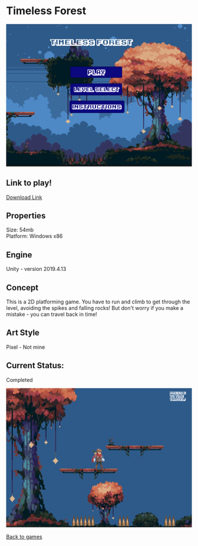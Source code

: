 # Timeless Forest
![TimelessForestBanner](/images/timelessForest/Timeless_Forest_Menu.PNG)

## Link to play!
[Download Link](https://github.com/LauraMariee/Timeless-Forest/releases/latest)

## Properties
Size: 54mb<br>
Platform: Windows x86

## Engine
Unity - version 2019.4.13

## Concept
This is a 2D platforming game. You have to run and climb to get through the level, avoiding the spikes and falling rocks! 
But don't worry if you make a mistake - you can travel back in time! 

## Art Style
Pixel - Not mine

## Current Status:
Completed 

![TimelessForestGameplay](/images/timelessForest/Timeless_Forest.PNG)

[Back to games](/markdown/core/games.html)

